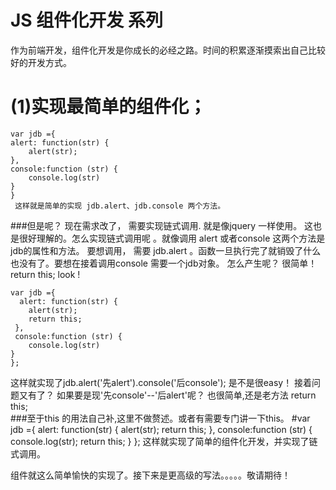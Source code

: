 # JS 组件化开发 系列
作为前端开发，组件化开发是你成长的必经之路。时间的积累逐渐摸索出自己比较好的开发方式。
# (1)实现最简单的组件化；
    var jdb ={
    alert: function(str) {
        alert(str);
    },
    console:function (str) {
        console.log(str)
    }
    }
     这样就是简单的实现 jdb.alert、jdb.console 两个方法。
   ###但是呢？
   现在需求改了，  需要实现链式调用. 就是像jquery    一样使用。
    这也是很好理解的。怎么实现链式调用呢 。就像调用       alert 或者console 这两个方法是jdb的属性和方法。
       要想调用， 需要 jdb.alert  。函数一旦执行完了就销毁了什么也没有了。要想在接着调用console 需要一个jdb对象。
怎么产生呢？
    很简单！return this;   look !

    var jdb ={
      alert: function(str) {
        alert(str);
        return this;
     },
     console:function (str) {
        console.log(str)
    }
    };
  这样就实现了jdb.alert('先alert').console('后console');
    是不是很easy！
    接着问题又有了？
    如果要是现'先console'--'后alert'呢？
    也很简单,还是老方法   return this;  
   ###至于this 的用法自己补,这里不做赘述。或者有需要专门讲一下this。
      #var jdb ={
       alert: function(str) {
         alert(str);
        return this;
      },
      console:function (str) {
        console.log(str);
        return this;
      }
      };
    这样就实现了简单的组件化开发，并实现了链式调用。

  组件就这么简单愉快的实现了。接下来是更高级的写法。。。。。敬请期待！


